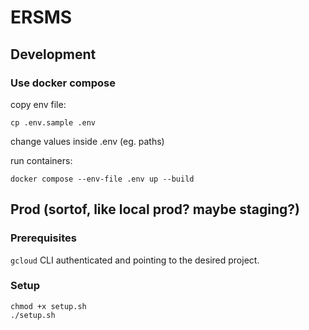 # ERSMS

## Development
### Use docker compose

copy env file:
```
cp .env.sample .env
```

change values inside .env (eg. paths)

run containers:
```
docker compose --env-file .env up --build
```

## Prod (sortof, like local prod? maybe staging?)
### Prerequisites

`gcloud` CLI authenticated and pointing to the desired project.

### Setup

```shell
chmod +x setup.sh
./setup.sh
```

